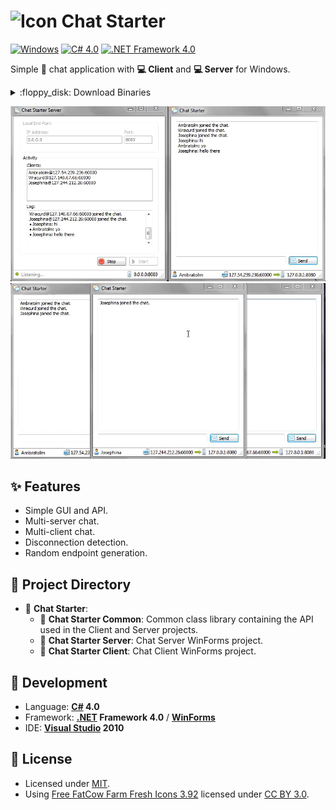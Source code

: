 # ![Icon](./Chat%20Starter%20Client/icon.ico?raw=true) Chat Starter

[![Windows](https://img.shields.io/badge/Windows-blue?logo=windows)](https://github.com/topics/windows)
[![C# 4.0](https://img.shields.io/badge/C%23-4.0-blue?logo=c-sharp)](https://github.com/topics/csharp)
[![.NET Framework 4.0](https://img.shields.io/badge/.NET%20Framework-4.0-blue?logo=dot-net)](https://github.com/topics/dotnet)

Simple 💬 chat application with **💻 Client** and **💻 Server** for Windows.

<details>
  <summary>:floppy_disk: Download Binaries</summary>

  - <img src="./Chat%20Starter%20Client/icon.ico" alt="" width="16"> [**Chat Starter Server.exe**](./Chat%20Starter%20Server/bin/Release/Chat%20Starter%20Server.exe?raw=true)
  - <img src="./Chat%20Starter%20Server/icon.ico" alt="" width="16"> [**Chat Starter Client.exe**](./Chat%20Starter%20Client/bin/Release/Chat%20Starter%20Client.exe?raw=true)
  - :package: [**Chat Starter Common.dll**](./Chat%20Starter%20Common/bin/Release/Chat%20Starter%20Common.dll?raw=true) :information_source: _Keep it alongside executables._
</details>

![Screenshot 1](screenshot_1.gif?raw=true)
![Screenshot 2](screenshot_2.gif?raw=true)

## ✨ Features
- Simple GUI and API.
- Multi-server chat.
- Multi-client chat.
- Disconnection detection.
- Random endpoint generation.

## :open_file_folder: Project Directory

- :open_file_folder: **Chat Starter**:
  - :file_folder: **Chat Starter Common**: Common class library containing the API used in the Client and Server projects.
  - :file_folder: **Chat Starter Server**: Chat Server WinForms project.
  - :file_folder: **Chat Starter Client**: Chat Client WinForms project.


## :rocket: Development
- Language: **[C#](https://github.com/dotnet/csharplang) 4.0**
- Framework: **[.NET](https://github.com/dotnet) Framework 4.0** / **[WinForms](https://github.com/dotnet/winforms)**
- IDE: **[Visual Studio](https://github.com/microsoft) 2010**

## :page_facing_up: License
- Licensed under [MIT](./LICENSE).
- Using [Free FatCow Farm Fresh Icons 3.92](http://www.fatcow.com/free-icons) licensed under [CC BY 3.0](https://creativecommons.org/licenses/by/3.0/us).